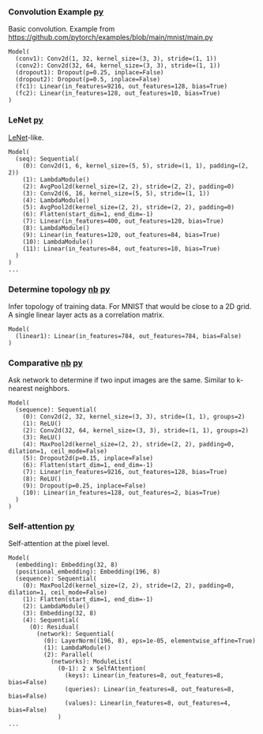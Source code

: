 
### Convolution Example  [py](_01_convolution_example.py)

Basic convolution.
Example from https://github.com/pytorch/examples/blob/main/mnist/main.py

```
Model(
  (conv1): Conv2d(1, 32, kernel_size=(3, 3), stride=(1, 1))
  (conv2): Conv2d(32, 64, kernel_size=(3, 3), stride=(1, 1))
  (dropout1): Dropout(p=0.25, inplace=False)
  (dropout2): Dropout(p=0.5, inplace=False)
  (fc1): Linear(in_features=9216, out_features=128, bias=True)
  (fc2): Linear(in_features=128, out_features=10, bias=True)
)
```

### LeNet  [py](_02_convolution_LeNet.py)

[LeNet](https://en.wikipedia.org/wiki/LeNet)-like.

```
Model(
  (seq): Sequential(
    (0): Conv2d(1, 6, kernel_size=(5, 5), stride=(1, 1), padding=(2, 2))
    (1): LambdaModule()
    (2): AvgPool2d(kernel_size=(2, 2), stride=(2, 2), padding=0)
    (3): Conv2d(6, 16, kernel_size=(5, 5), stride=(1, 1))
    (4): LambdaModule()
    (5): AvgPool2d(kernel_size=(2, 2), stride=(2, 2), padding=0)
    (6): Flatten(start_dim=1, end_dim=-1)
    (7): Linear(in_features=400, out_features=120, bias=True)
    (8): LambdaModule()
    (9): Linear(in_features=120, out_features=84, bias=True)
    (10): LambdaModule()
    (11): Linear(in_features=84, out_features=10, bias=True)
  )
)
...
```

### Determine topology [nb](_03_determine_topology.ipynb) [py](_03_determine_topology.py)

Infer topology of training data. For MNIST that would be close to a 2D grid.
A single linear layer acts as a correlation matrix.

```
Model(
  (linear1): Linear(in_features=784, out_features=784, bias=False)
)
```

### Comparative [nb](_04_comparative.ipynb) [py](_04_comparative.py)

Ask network to determine if two input images are the same. Similar to k-nearest neighbors.

```
Model(
  (sequence): Sequential(
    (0): Conv2d(2, 32, kernel_size=(3, 3), stride=(1, 1), groups=2)
    (1): ReLU()
    (2): Conv2d(32, 64, kernel_size=(3, 3), stride=(1, 1), groups=2)
    (3): ReLU()
    (4): MaxPool2d(kernel_size=(2, 2), stride=(2, 2), padding=0, dilation=1, ceil_mode=False)
    (5): Dropout2d(p=0.15, inplace=False)
    (6): Flatten(start_dim=1, end_dim=-1)
    (7): Linear(in_features=9216, out_features=128, bias=True)
    (8): ReLU()
    (9): Dropout(p=0.25, inplace=False)
    (10): Linear(in_features=128, out_features=2, bias=True)
  )
)
```

### Self-attention  [py](_05_self_attention.py)

Self-attention at the pixel level.

```
Model(
  (embedding): Embedding(32, 8)
  (positional_embedding): Embedding(196, 8)
  (sequence): Sequential(
    (0): MaxPool2d(kernel_size=(2, 2), stride=(2, 2), padding=0, dilation=1, ceil_mode=False)
    (1): Flatten(start_dim=1, end_dim=-1)
    (2): LambdaModule()
    (3): Embedding(32, 8)
    (4): Sequential(
      (0): Residual(
        (network): Sequential(
          (0): LayerNorm((196, 8), eps=1e-05, elementwise_affine=True)
          (1): LambdaModule()
          (2): Parallel(
            (networks): ModuleList(
              (0-1): 2 x SelfAttention(
                (keys): Linear(in_features=8, out_features=8, bias=False)
                (queries): Linear(in_features=8, out_features=8, bias=False)
                (values): Linear(in_features=8, out_features=4, bias=False)
              )
...
```
